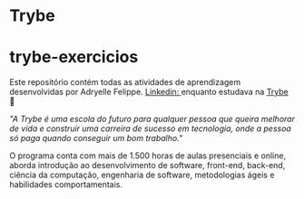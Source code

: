 # Trybe
# trybe-exercicios

Este repositório contém todas as atividades de aprendizagem desenvolvidas por Adryelle Felippe.
[Linkedin: ](https://www.linkedin.com/in/adryelle-felippe-1b3910197/) enquanto estudava na [Trybe](https://www.betrybe.com/) :rocket:

_"A Trybe é uma escola do futuro para qualquer pessoa que queira melhorar de vida e construir uma carreira de sucesso em tecnologia, onde a pessoa só paga quando conseguir um bom trabalho."_

O programa conta com mais de 1.500 horas de aulas presenciais e online, aborda introdução ao desenvolvimento de software, front-end, back-end, ciência da computação, engenharia de software, metodologias ágeis e habilidades comportamentais.